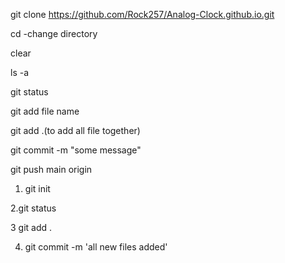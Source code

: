 <!-- clone project from github push code  -->

git clone https://github.com/Rock257/Analog-Clock.github.io.git

<!-- cd -->
cd  -change directory

<!-- clear terminal  -->

clear 

<!-- file - 1 hidden  2 normal --> 

ls -a 

<!-- check status - display the status of code --> 
git status


<!-- to add we have to commit the file to  -->

<!-- add -->

git add file name 

git add .(to add all  file together)

<!-- commit  : it is the record of change   -->

git commit -m "some message"

<!-- push  - upload local repo to remote -->

git push main origin




<!-- push code from the file or folder  -->

1. git init

<!-- check status -->

2.git status

<!-- add files -->
<!-- this add allfiles together -->
3   git add .


<!-- commit change and check status -->
4. git commit -m 'all  new files added'